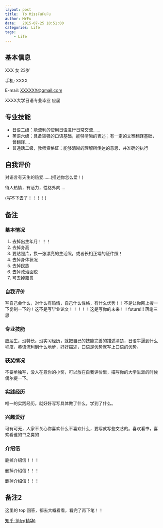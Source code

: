 ```yaml
---
layout: post
title:  To MissFuFuFu
author: MrFu
date:   2015-07-25 10:51:00
categories: Life
tags:
    - Life
---
```



## 基本信息

XXX 女 23岁 

手机: XXXX

E-mail: <XXXXXX@gmail.com> 

XXXX大学日语专业毕业  应届

## 专业技能

* 日语二级：能流利的使用日语进行日常交流......
* 英语六级：具备较强的口语基础，能够清晰的表述；有一定的文案翻译基础，曾翻译....
* 普通话二级，教师资格证：能够清晰的理解所传达的意思，并准确的执行


## 自我评价

对语言有天生的热爱......(描述你怎么爱！)

待人热情，有活力，性格外向....

(写不下去了！！！！)



## 备注

### 基本情况

1. 去掉出生年月！！！
2. 去掉身高
3. 要贴照片，换一张漂亮的生活照，或者长相正常的证件照！
4. 去掉身体状况
5. 去掉民族
6. 去掉政治面貌
7. 可去掉籍贯

### 自我评价

写自己会什么，对什么有热情，自己什么性格，有什么优势！！不是让你网上搜一下复制一下的！这不是写毕业论文！！！！！这是写你的未来！！future!!! 落笔三思

### 专业技能

应届生，没特长，没实习经历，就把自己的技能完善的描述清楚，日语牛逼到什么程度，英语流利到什么地步，好好描述，口语是优势就写上口语的优势。


### 获奖情况

不要单独写，没人在意你的小奖，可以放在自我评价里，描写你的大学生涯的时候偶尔提一下。

### 实践经历

唯一的实践经历，就好好写写具体做了什么，学到了什么。

### 兴趣爱好

可有可无，人家不关心你喜欢什么不喜欢什么，要写就写些文艺的。喜欢看书，喜欢看谁的书之类的

### 介绍信

删掉介绍信！！！

删掉介绍信！！！

删掉介绍信！！！


## 备注2


这里的 top 回答，都去大概看看，看完了再下笔！！

[知乎-简历(精华)](http://www.zhihu.com/topic/19560329/top-answers)







